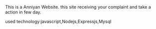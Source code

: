 This is a Anniyan Website.
this site receiving your complaint and take a action in few day.

used technology:javascript,Nodejs,Expressjs,Mysql
